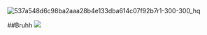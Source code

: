 
![537a548d6c98ba2aaa28b4e133dba614c07f92b7r1-300-300_hq](https://github.com/sinferno-1/sinferno-1/assets/111911708/b2d0d223-c5d1-44a7-bcf6-58510d9b757b)

##Bruhh
![](https://komarev.com/ghpvc/?username=sinferno-1)

